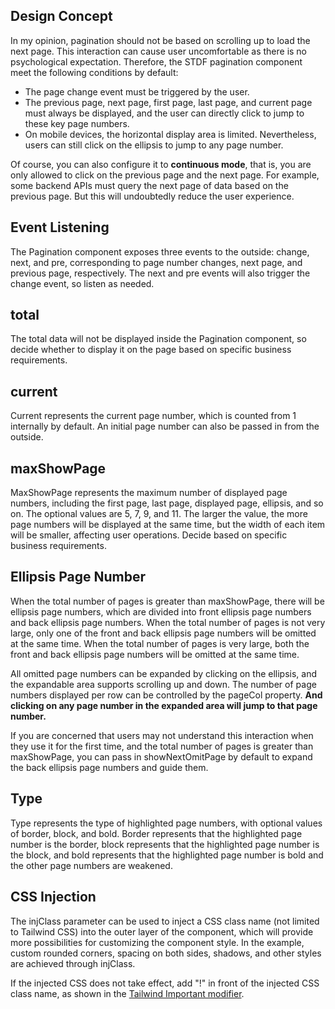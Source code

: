 ## Design Concept

In my opinion, pagination should not be based on scrolling up to load the next page. This interaction can cause user uncomfortable as there is no psychological expectation. Therefore, the STDF pagination component meet the following conditions by default:

-   The page change event must be triggered by the user.
-   The previous page, next page, first page, last page, and current page must always be displayed, and the user can directly click to jump to these key page numbers.
-   On mobile devices, the horizontal display area is limited. Nevertheless, users can still click on the ellipsis to jump to any page number.

Of course, you can also configure it to **continuous mode**, that is, you are only allowed to click on the previous page and the next page. For example, some backend APIs must query the next page of data based on the previous page. But this will undoubtedly reduce the user experience.

## Event Listening

The Pagination component exposes three events to the outside: change, next, and pre, corresponding to page number changes, next page, and previous page, respectively. The next and pre events will also trigger the change event, so listen as needed.

## total

The total data will not be displayed inside the Pagination component, so decide whether to display it on the page based on specific business requirements.

## current

Current represents the current page number, which is counted from 1 internally by default. An initial page number can also be passed in from the outside.

## maxShowPage

MaxShowPage represents the maximum number of displayed page numbers, including the first page, last page, displayed page, ellipsis, and so on. The optional values are 5, 7, 9, and 11. The larger the value, the more page numbers will be displayed at the same time, but the width of each item will be smaller, affecting user operations. Decide based on specific business requirements.

## Ellipsis Page Number

When the total number of pages is greater than maxShowPage, there will be ellipsis page numbers, which are divided into front ellipsis page numbers and back ellipsis page numbers. When the total number of pages is not very large, only one of the front and back ellipsis page numbers will be omitted at the same time. When the total number of pages is very large, both the front and back ellipsis page numbers will be omitted at the same time.

All omitted page numbers can be expanded by clicking on the ellipsis, and the expandable area supports scrolling up and down. The number of page numbers displayed per row can be controlled by the pageCol property. **And clicking on any page number in the expanded area will jump to that page number.**

If you are concerned that users may not understand this interaction when they use it for the first time, and the total number of pages is greater than maxShowPage, you can pass in showNextOmitPage by default to expand the back ellipsis page numbers and guide them.

## Type

Type represents the type of highlighted page numbers, with optional values of border, block, and bold. Border represents that the highlighted page number is the border, block represents that the highlighted page number is the block, and bold represents that the highlighted page number is bold and the other page numbers are weakened.

## CSS Injection

The injClass parameter can be used to inject a CSS class name (not limited to Tailwind CSS) into the outer layer of the component, which will provide more possibilities for customizing the component style. In the example, custom rounded corners, spacing on both sides, shadows, and other styles are achieved through injClass.

If the injected CSS does not take effect, add "!" in front of the injected CSS class name, as shown in the [Tailwind Important modifier](https://tailwindcss.com/docs/configuration#important-modifier).
